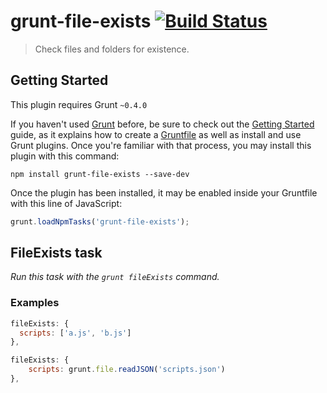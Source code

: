 # grunt-file-exists [![Build Status](https://travis-ci.org/alexeiskachykhin/grunt-file-exists.png?branch=master)](https://travis-ci.org/alexeiskachykhin/grunt-file-exists)

> Check files and folders for existence.



## Getting Started
This plugin requires Grunt `~0.4.0`

If you haven't used [Grunt](http://gruntjs.com/) before, be sure to check out the [Getting Started](http://gruntjs.com/getting-started) guide, as it explains how to create a [Gruntfile](http://gruntjs.com/sample-gruntfile) as well as install and use Grunt plugins. Once you're familiar with that process, you may install this plugin with this command:

```shell
npm install grunt-file-exists --save-dev
```

Once the plugin has been installed, it may be enabled inside your Gruntfile with this line of JavaScript:

```js
grunt.loadNpmTasks('grunt-file-exists');
```




## FileExists task
_Run this task with the `grunt fileExists` command._

### Examples

```js
fileExists: {
  scripts: ['a.js', 'b.js']
},
```

```js
fileExists: {
	scripts: grunt.file.readJSON('scripts.json')
},
```